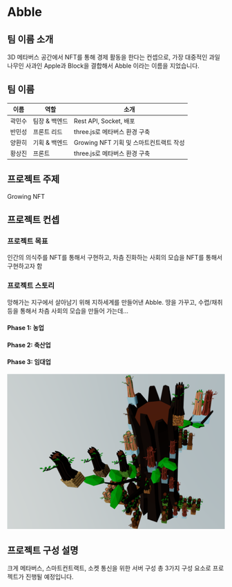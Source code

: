 # Abble

## 팀 이름 소개

3D 메타버스 공간에서 NFT를 통해 경제 활동을 한다는 컨셉으로, 가장 대중적인 과일 나무인 사과인 Apple과 Block을 결합해서 Abble 이라는 이름을 지었습니다.

## 팀 이름

| 이름 | 역할 | 소개 |
| --- | --- | --- |
| 곽민수 | 팀장 & 백엔드 | Rest API, Socket, 배포 |
| 반민성 | 프론트 리드 | three.js로 메타버스 환경 구축 |
| 양환히 | 기획 & 백엔드 | Growing NFT 기획 및 스마트컨트랙트 작성 |
| 황상진 | 프론트 | three.js로 메타버스 환경 구축 |

## 프로젝트 주제

Growing NFT

## 프로젝트 컨셉

### 프로젝트 목표

인간의 의식주를 NFT를 통해서 구현하고, 차츰 진화하는 사회의 모습을 NFT를 통해서 구현하고자 함

### 프로젝트 스토리

망해가는 지구에서 살아남기 위해 지하세계를 만들어낸 Abble. 땅을 가꾸고, 수렵/채취 등을 통해서 차츰 사회의 모습을 만들어 가는데...

#### Phase 1: 농업
#### Phase 2: 축산업
#### Phase 3: 임대업

![Abble Tree](tree.png)
## 프로젝트 구성 설명

크게 메타버스, 스마트컨트랙트, 소켓 통신을 위한 서버 구성 총 3가지 구성 요소로 프로젝트가 진행될 예정입니다.